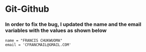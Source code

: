 # Git-Github

### In order to fix the bug, I updated the name and the email variables with the values as shown below

```
name = "FRANCIS CHUKWUOMA"
email = 'CFRANCMAIL@GMAIL.COM'
```
